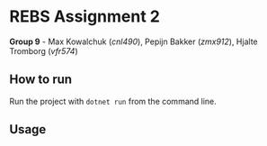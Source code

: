 # REBS Assignment 2

**Group 9** - Max Kowalchuk (*cnl490*), Pepijn Bakker (*zmx912*), Hjalte Tromborg (*vfr574*) 


## How to run
Run the project with `dotnet run` from the command line.

## Usage


